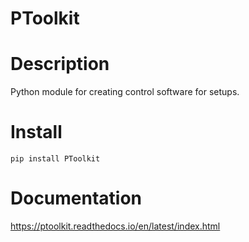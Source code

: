# PToolkit
 
# Description
Python module for creating control software for setups. 

# Install
```
pip install PToolkit
```


# Documentation
https://ptoolkit.readthedocs.io/en/latest/index.html



